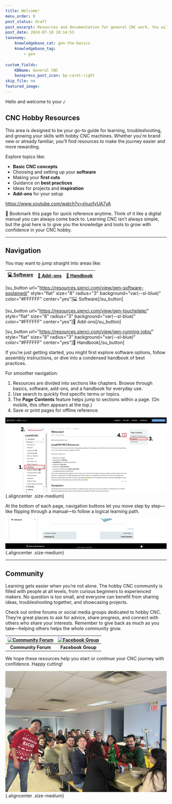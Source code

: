 ```yaml
---
title: Welcome!
menu_order: 0
post_status: draft
post_excerpt: Resources and documentation for general CNC work. You will find info about routers, software, end mills, add ons, and more  - everything you need to get started.
post_date: 2024-07-18 18:14:53
taxonomy:
    knowledgebase_cat: gen-the-basics 
    knowledgebase_tag:
        - gen
        
custom_fields:
    KBName: General CNC
    basepress_post_icon: bp-caret-right
skip_file: no
featured_image: 
---
```


Hello and welcome to your ⤦

## CNC Hobby Resources

This area is designed to be your go-to guide for learning, troubleshooting, and growing your skills with hobby CNC machines. Whether you're brand new or already familiar, you’ll find resources to make the journey easier and more rewarding.

Explore topics like:

- **Basic CNC concepts**  
- Choosing and setting up your **software**
- Making your **first cuts**  
- Guidance on **best practices**  
- Ideas for projects and **inspiration**  
- **Add-ons** for your setup  

https://www.youtube.com/watch?v=xhuofvUA7vA

📌 Bookmark this page for quick reference anytime. Think of it like a digital manual you can always come back to. Learning CNC isn’t always simple, but the goal here is to give you the knowledge and tools to grow with confidence in your CNC hobby.

---

## Navigation

You may want to jump straight into areas like:

| [💻 Software](https://resources.sienci.com/view/gen-software-explained/) | [🔧 Add-ons](https://resources.sienci.com/view/gen-touchplate/) | [📔 Handbook](https://resources.sienci.com/view/gen-running-jobs/) |
| :----------------------------------------------------------------------: | :-----------------------------------------------------------: | :-----------------------------------------------------------------: |

\[su\_button url="https://resources.sienci.com/view/gen-software-explained/" style="flat" size="8" radius="3" background="var(--sl-blue)" color="#FFFFFF" center="yes"\]💻 Software\[/su\_button\]

\[su\_button url="https://resources.sienci.com/view/gen-touchplate/" style="flat" size="8" radius="3" background="var(--sl-blue)" color="#FFFFFF" center="yes"\]🔧 Add-ons\[/su\_button\]

\[su\_button url="https://resources.sienci.com/view/gen-running-jobs/" style="flat" size="8" radius="3" background="var(--sl-blue)" color="#FFFFFF" center="yes"\]📔 Handbook\[/su\_button\]

If you’re just getting started, you might first explore software options, follow assembly instructions, or dive into a condensed handbook of best practices.

For smoother navigation:

1. Resources are divided into sections like chapters. Browse through basics, software, add-ons, and a handbook for everyday use.  
2. Use search to quickly find specific terms or topics.  
3. The **Page Contents** feature helps jump to sections within a page. (On mobile, this often appears at the top.)  
4. Save or print pages for offline reference.  

![](/_images/_lmmk2/_the-basics/lmk2_welcome_navigation.jpg){.aligncenter .size-medium}

At the bottom of each page, navigation buttons let you move step by step—like flipping through a manual—to follow a logical learning path.

![](/_images/_lmmk2/_the-basics/lmk2_welcome_navigation2.jpg){.aligncenter .size-medium}

---

## Community

Learning gets easier when you’re not alone. The hobby CNC community is filled with people at all levels, from curious beginners to experienced makers. No question is too small, and everyone can benefit from sharing ideas, troubleshooting together, and showcasing projects.

Check out online forums or social media groups dedicated to hobby CNC. They’re great places to ask for advice, share progress, and connect with others who share your interests. Remember to give back as much as you take—helping others helps the whole community grow.

| [![Community Forum](https://resources.sienci.com/wp-content/uploads/2021/06/Icon2-scaled-1.jpg)](https://forum.sienci.com/) | [![Facebook Group](https://resources.sienci.com/wp-content/uploads/2021/06/Icon1-scaled-1.jpg)](https://www.facebook.com/groups/mill.one/) |
| :--------------------------------------------------------------------------------------------------------------------------: | :---------------------------------------------------------------------------------------------------------------------------------------: |
| **Community Forum**                                                                                                          | **Facebook Group**                                                                                                                       |

We hope these resources help you start or continue your CNC journey with confidence. Happy cutting!

![](/_images/_lmmk2/_the-basics/lmk2_welcome_team.jpg){.aligncenter .size-medium}
